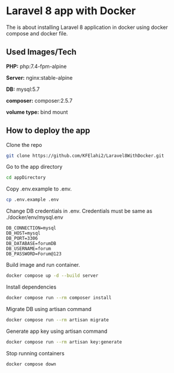 

# Laravel 8 app with Docker

The is about installing Laravel 8 application in docker using docker compose and docker file.






## Used Images/Tech

**PHP:** php:7.4-fpm-alpine

**Server:** nginx:stable-alpine

**DB:** mysql:5.7

**composer:** composer:2.5.7

**volume type:** bind mount

## How to deploy the app

Clone the repo

```bash
git clone https://github.com/KFElahi2/Laravel8WithDocker.git
```

Go to the app directory

```bash
cd appDirectory
```

Copy .env.example to .env.

```bash
cp .env.example .env
```

Change DB credentials in .env. Credentials must be same as ./docker/env/mysql.env

```dotenv
DB_CONNECTION=mysql
DB_HOST=mysql
DB_PORT=3306
DB_DATABASE=forumDB
DB_USERNAME=forum
DB_PASSWORD=Forum@123
```
Build image and run container.

```bash
docker compose up -d --build server
```

Install dependencies

```bash
docker compose run --rm composer install
```

Migrate DB using artisan command

```bash
docker compose run --rm artisan migrate
```

Generate app key using artisan command

```bash
docker compose run --rm artisan key:generate
```

Stop running containers

```bash
docker compose down
```
